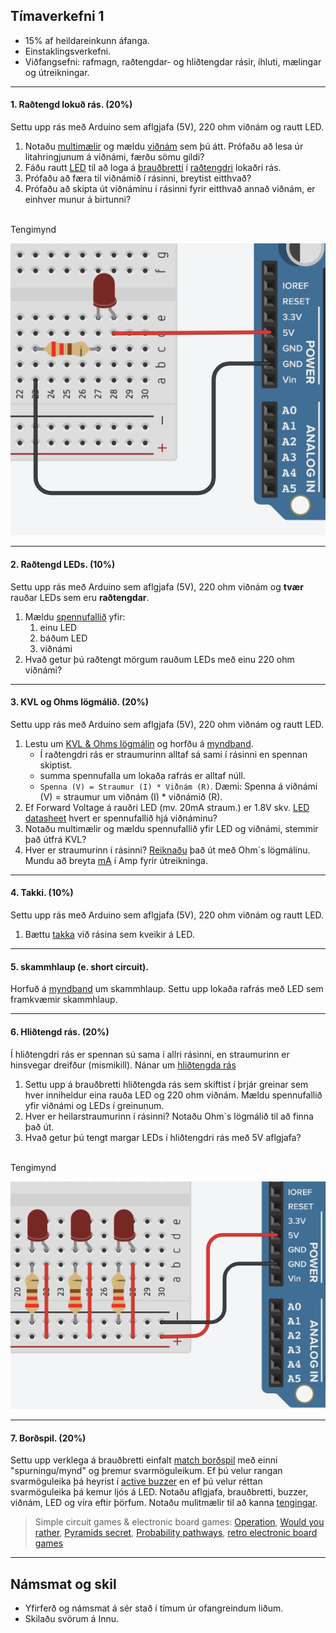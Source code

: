 ## Tímaverkefni 1

- 15% af heildareinkunn áfanga.
- Einstaklingsverkefni.
- Viðfangsefni: rafmagn, raðtengdar- og hliðtengdar rásir, íhluti, mælingar og útreikningar. 

---

#### 1. Raðtengd lokuð rás. (20%)
Settu upp rás með Arduino sem aflgjafa (5V), 220 ohm viðnám og rautt LED. 

1. Notaðu [multimælir](https://youtu.be/SLkPtmnglOI?t=300) og mældu [viðnám](https://www.instructables.com/Resistors/) sem þú átt. Prófaðu að lesa úr litahringjunum á viðnámi, færðu sömu gildi?
1. Fáðu rautt [LED](https://www.instructables.com/Diodes/) til að loga á [brauðbretti](https://learn.adafruit.com/collins-lab-breadboards-and-perfboards) í [raðtengdri](https://github.com/VESM1VS/AFANGI/blob/main/Myndir/tengingar.jpeg) lokaðri rás. 
1. Prófaðu að færa til viðnámið í rásinni, breytist eitthvað?
1. Prófaðu að skipta út viðnáminu í rásinni fyrir eitthvað annað viðnám, er einhver munur á birtunni?

<br>
Tengimynd

![tengimynd](https://github.com/VESM1VS/AFANGI/blob/main/Myndir/radtengingar.png)

---

#### 2. Raðtengd LEDs. (10%)
Settu upp rás með Arduino sem aflgjafa (5V), 220 ohm viðnám og **tvær** rauðar LEDs sem eru **raðtengdar**. 

1. Mældu [spennufallið](https://youtu.be/SLkPtmnglOI?t=160) yfir:  
   1. einu LED 
   2. báðum LED 
   3. viðnámi
1. Hvað getur þú raðtengt mörgum rauðum LEDs með einu 220 ohm viðnámi? 

---

#### 3. KVL og Ohms lögmálið. (20%)
Settu upp rás með Arduino sem aflgjafa (5V), 220 ohm viðnám og rautt LED. 

1. Lestu um [KVL & Ohms lögmálin](https://learn.adafruit.com/all-about-leds/forward-voltage-and-kvl) og horfðu á [myndband](https://www.youtube.com/watch?v=EQtwsWJuUPs&list=PLRIGIzu0Z7KlfGFD6gd0eMX0ozfJyrQL-&index=6&t=0s). 
   - Í raðtengdri rás er straumurinn alltaf sá sami í rásinni en spennan skiptist. 
   - summa spennufalla um lokaða rafrás er alltaf núll.
   - `Spenna (V) = Straumur (I) * Viðnám (R)`. Dæmi: Spenna á viðnámi (V) = straumur um viðnám (I) * viðnámið (R). 
1. Ef Forward Voltage á rauðri LED (mv. 20mA straum.) er 1.8V skv. [LED datasheet](https://learn.adafruit.com/all-about-leds/the-led-datasheet) hvert er spennufallið hjá viðnáminu?
1. Notaðu multimælir og mældu spennufallið yfir LED og viðnámi, stemmir það útfrá KVL? 
1. Hver er straumurinn í rásinni? [Reiknaðu](https://www.digikey.com/en/resources/conversion-calculators/conversion-calculator-led-series-resistor) það út með Ohm`s lögmálinu. Mundu að breyta [mA](https://github.com/VESM1VS/afangi/wiki/Rafeindat%C3%A6kni#margfaldarar) í Amp fyrir útreikninga. 

---

#### 4. Takki. (10%)
Settu upp rás með Arduino sem aflgjafa (5V), 220 ohm viðnám og rautt LED. 

1. Bættu [takka](https://www.cuidevices.com/blog/tactile-switches-101) við rásina sem kveikir á LED. 

---

#### 5. skammhlaup (e. short circuit). 
Horfuð á [myndband](https://www.youtube.com/watch?v=RjdyCXmDtb8&ab_channel=KidovatorsbyGyanLab) um skammhlaup. Settu upp lokaða rafrás með LED sem framkvæmir skammhlaup.

<!-- góð pæling sem snúa að hliðtengingum og lóðamistökum -->

---

#### 6. Hliðtengd rás. (20%)

Í hliðtengdri rás er spennan sú sama í allri rásinni, en straumurinn er hinsvegar dreifður (mismikill). Nánar um [hliðtengda rás](https://www.youtube.com/watch?v=5uyJezQNSHw&list=PLWv9VM947MKi_7yJ0_FCfzTBXpQU-Qd3K&index=7) 

1. Settu upp á brauðbretti hliðtengda rás sem skiftist í þrjár greinar sem hver inniheldur eina rauða LED og 220 ohm viðnám. Mældu spennufallið yfir viðnámi og LEDs í greinunum.
1. Hver er heilarstraumurinn í rásinni? Notaðu Ohm`s lögmálið til að finna það út.
1. Hvað getur þú tengt margar LEDs í hliðtengdri rás með 5V aflgjafa? 

<br>
Tengimynd

![tengimynd](https://github.com/VESM1VS/AFANGI/blob/main/Myndir/hlidtengingar.png)


---

#### 7. Borðspil. (20%)

Settu upp verklega á brauðbretti einfalt [match borðspil](https://www.youtube.com/watch?v=OwhoSbvQ1yc&ab_channel=Kutuhal-SundayScienceSchool) með einni "spurningu/mynd" og þremur svarmöguleikum. Ef þú velur rangan svarmöguleika þá heyrist í [active buzzer](https://github.com/VESM1VS/AFANGI/blob/main/Myndir/activebuzzer.jpeg) en ef þú velur réttan svarmöguleika þá kemur ljós á LED. Notaðu aflgjafa, brauðbretti, buzzer, viðnám, LED og víra eftir þörfum. Notaðu mulitmælir til að kanna [tengingar](https://youtu.be/SLkPtmnglOI?t=495).

> Simple circuit games & electronic board games: [Operation](https://youtu.be/4RF9nLUDt0Q?t=41), [Would you rather](https://www.instructables.com/How-To-Make-A-Board-Game-Using-Arduino/), [Pyramids secret](https://projecthub.arduino.cc/marcelomaximiano/fac9edcd-e76f-40c8-a4a4-c867072599c4), [Probability pathways](https://makecode.adafruit.com/courses/maker/projects/board-games), [retro electronic board games](https://www.oobject.com/category/retro-electronic-board-games/)
---

## Námsmat og skil
- Yfirferð og námsmat á sér stað í tímum úr ofangreindum liðum. 
- Skilaðu svörum á Innu.


